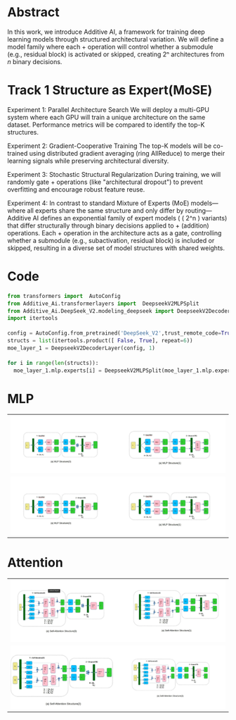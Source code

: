 # Abstract

In this work, we introduce Additive AI, a framework for training deep learning models through structured architectural variation. We will define a model family where each + operation will control whether a submodule (e.g., residual block) is activated or skipped, creating 2ⁿ architectures from *n* binary decisions.

# Track 1 Structure as Expert(MoSE)
Experiment 1: Parallel Architecture Search 
We will deploy a multi-GPU system where each GPU will train a unique architecture on the same dataset. Performance metrics will be compared to identify the top-K structures.

Experiment 2: Gradient-Cooperative Training
The top-K models will be co-trained using distributed gradient averaging (ring AllReduce) to merge their learning signals while preserving architectural diversity.

Experiment 3: Stochastic Structural Regularization
During training, we will randomly gate + operations (like "architectural dropout") to prevent overfitting and encourage robust feature reuse.

Experiment 4: In contrast to standard Mixture of Experts (MoE) models—where all experts share the same structure and only differ by routing—Additive AI defines an exponential family of expert models ( ( 2^n ) variants) that differ structurally through binary decisions applied to + (addition) operations. Each + operation in the architecture acts as a gate, controlling whether a submodule (e.g., subactivation, residual block) is included or skipped, resulting in a diverse set of model structures with shared weights.


# Code
```py
from transformers import  AutoConfig
from Additive_Ai.transformerlayers import  DeepseekV2MLPSplit
from Additive_Ai.DeepSeek_V2.modeling_deepseek import DeepseekV2DecoderLayer, DeepseekV2Config 
import itertools

config = AutoConfig.from_pretrained('DeepSeek_V2',trust_remote_code=True)
structs = list(itertools.product([ False, True], repeat=6))
moe_layer_1 = DeepseekV2DecoderLayer(config, 1)

for i in range(len(structs)):
  moe_layer_1.mlp.experts[i] = DeepseekV2MLPSplit(moe_layer_1.mlp.experts[0],num_splits=7 struct=structs[i])
```


# MLP
<table>
  
  <tr>
    <td valign="top"><img src="./images/mlp1.jpeg"></td>
    
    
  </tr>
  <td valign="top"><img src="./images/mlp1.jpeg"></td>
  <tr>
    
  </tr>
 </table>

# Attention
<table>
  
  <tr>
    <td valign="top"><img src="./images/selfattention1.jpeg"></td>
    
    
  </tr>
  <td valign="top"><img src="./images/selfattention2.jpeg"></td>
  <tr>
    
  </tr>
 </table>


